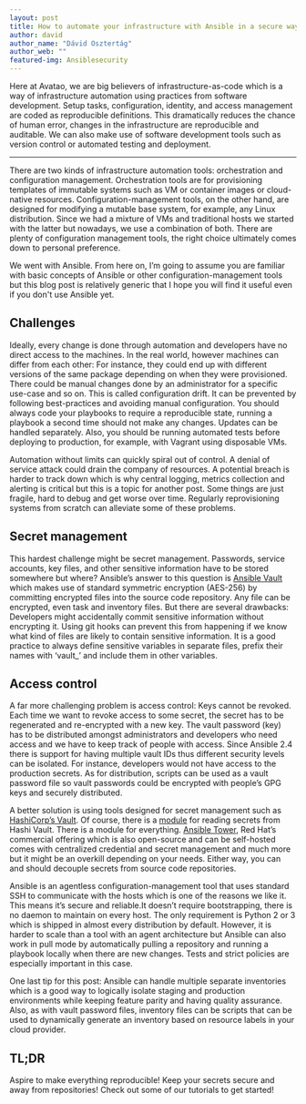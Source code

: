 ```yaml
---
layout: post
title: How to automate your infrastructure with Ansible in a secure way? 
author: david
author_name: "Dávid Osztertág"
author_web: ""
featured-img: Ansiblesecurity
---
```

Here at Avatao, we are big believers of infrastructure-as-code which is a way of infrastructure automation using practices from software development. Setup tasks, configuration,  identity, and access management are coded as reproducible definitions. This dramatically reduces the chance of human error, changes in the infrastructure are reproducible and auditable. We can also make use of software development tools such as version control or automated testing and deployment.

<!--excerpt-->

----

There are two kinds of infrastructure automation tools: orchestration and configuration management. Orchestration tools are for provisioning templates of immutable systems such as VM or container images or cloud-native resources. Configuration-management tools, on the other hand, are designed for modifying a mutable base system, for example, any Linux distribution. Since we had a mixture of VMs and traditional hosts we started with the latter but nowadays, we use a combination of both. There are plenty of configuration management tools, the right choice ultimately comes down to personal preference.

We went with Ansible. From here on, I’m going to assume you are familiar with basic concepts of Ansible or other configuration-management tools but this blog post is relatively generic that I hope you will find it useful even if you don't use Ansible yet.

## Challenges

Ideally, every change is done through automation and developers have no direct access to the machines. In the real world, however machines can differ from each other: For instance, they could end up with different versions of the same package depending on when they were provisioned. There could be manual changes done by an administrator for a specific use-case and so on. This is called configuration drift. It can be prevented by following best-practices and avoiding manual configuration. You should always code your playbooks to require a reproducible state, running a playbook a second time should not make any changes. Updates can be handled separately. Also, you should be running automated tests before deploying to production, for example, with Vagrant using disposable VMs.

Automation without limits can quickly spiral out of control. A denial of service attack could drain the company of resources. A potential breach is harder to track down which is why central logging, metrics collection and alerting is critical but this is a topic for another post. Some things are just fragile, hard to debug and get worse over time. Regularly reprovisioning systems from scratch can alleviate some of these problems.

## Secret management 

This hardest challenge might be secret management. Passwords, service accounts, key files, and other sensitive information have to be stored somewhere but where? Ansible’s answer to this question is [Ansible Vault](https://docs.ansible.com/ansible/latest/user_guide/vault.html) which makes use of standard symmetric encryption (AES-256) by committing encrypted files into the source code repository. Any file can be encrypted, even task and inventory files. But there are several drawbacks: Developers might accidentally commit sensitive information without encrypting it. Using git hooks can prevent this from happening if we know what kind of files are likely to contain sensitive information. It is a good practice to always define sensitive variables in separate files, prefix their names with ‘vault_’ and include them in other variables.

## Access control 

A far more challenging problem is access control: Keys cannot be revoked. Each time we want to revoke access to some secret, the secret has to be regenerated and re-encrypted with a new key. The vault password (key) has to be distributed amongst administrators and developers who need access and we have to keep track of people with access. Since Ansible 2.4 there is support for having multiple vault IDs thus different security levels can be isolated. For instance, developers would not have access to the production secrets. As for distribution, scripts can be used as a vault password file so vault passwords could be encrypted with people’s GPG keys and securely distributed.

A better solution is using tools designed for secret management such as [HashiCorp’s Vault](https://www.vaultproject.io). Of course, there is a  [module](https://docs.ansible.com/ansible/latest/plugins/lookup/hashi_vault.html) for reading secrets from Hashi Vault. There is a module for everything. [Ansible Tower](https://www.ansible.com/products/tower), Red Hat’s commercial offering which is also open-source and can be self-hosted comes with centralized credential and secret management and much more but it might be an overkill depending on your needs. Either way, you can and should decouple secrets from source code repositories.

Ansible is an agentless configuration-management tool that uses standard SSH to communicate with the hosts which is one of the reasons we like it. This means it’s secure and reliable.It doesn’t require bootstrapping, there is no daemon to maintain on every host. The only requirement is Python 2 or 3 which is shipped in almost every distribution by default. However, it is harder to scale than a tool with an agent architecture but Ansible can also work in pull mode by automatically pulling a repository and running a playbook locally when there are new changes. Tests and strict policies are especially important in this case.

One last tip for this post: Ansible can handle multiple separate inventories which is a good way to logically isolate staging and production environments while keeping feature parity and having quality assurance. Also, as with vault password files, inventory files can be scripts that can be used to dynamically generate an inventory based on resource labels in your cloud provider.

## TL;DR

Aspire to make everything reproducible! Keep your secrets secure and away from repositories!
Check out some of our tutorials to get started!
